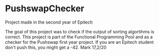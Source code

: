 # PushswapChecker
Project made in the second year of Epitech

The goal of this project was to check if the output of sorting algortihms is correct.
This project is part of the Functional Programming Pool and as a checker for the Pushswap first year project.
If you are an Epitech student don't push this, you might get a -42.
Mark 17,2/20
